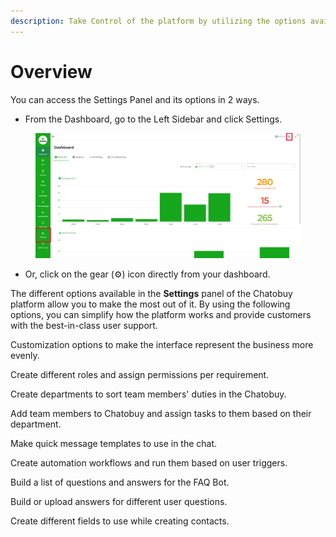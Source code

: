 ```yaml
---
description: Take Control of the platform by utilizing the options available in Settings.
---
```


# Overview

You can access the Settings Panel and its options in 2 ways.

* From the Dashboard, go to the Left Sidebar and click Settings.

<figure><img src="../.gitbook/assets/dashboard.PNG" alt=""><figcaption></figcaption></figure>

* Or, click on the gear (⚙️) icon directly from your dashboard.

The different options available in the **Settings** panel of the Chatobuy platform allow you to make the most out of it. By using the following options, you can simplify how the platform works and provide customers with the best-in-class user support.

Customization options to make the interface represent the business more evenly.

Create different roles and assign permissions per requirement.

Create departments to sort team members' duties in the Chatobuy.

Add team members to Chatobuy and assign tasks to them based on their department.

Make quick message templates to use in the chat.

Create automation workflows and run them based on user triggers.

Build a list of questions and answers for the FAQ Bot.

Build or upload answers for different user questions.

Create different fields to use while creating contacts.
